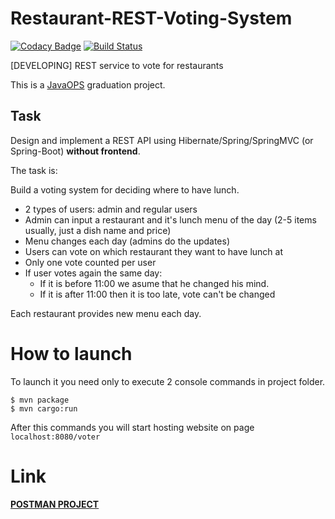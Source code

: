 # Restaurant-REST-Voting-System

[![Codacy Badge](https://api.codacy.com/project/badge/Grade/caab747fd11d4c0183f60aa7b45e7734)](https://app.codacy.com/app/Munoon/Restaurant-REST-Voting-System?utm_source=github.com&utm_medium=referral&utm_content=Munoon/Restaurant-REST-Voting-System&utm_campaign=Badge_Grade_Dashboard)
[![Build Status](https://travis-ci.org/Munoon/Restaurant-REST-Voting-System.svg?branch=master)](https://travis-ci.org/Munoon/Restaurant-REST-Voting-System)

[DEVELOPING] REST service to vote for restaurants

This is a [JavaOPS](http://javaops.ru/reg/topjava) graduation project.

## Task
Design and implement a REST API using Hibernate/Spring/SpringMVC (or Spring-Boot) **without frontend**.

The task is:

Build a voting system for deciding where to have lunch.

 * 2 types of users: admin and regular users
 * Admin can input a restaurant and it's lunch menu of the day (2-5 items usually, just a dish name and price)
 * Menu changes each day (admins do the updates)
 * Users can vote on which restaurant they want to have lunch at
 * Only one vote counted per user
 * If user votes again the same day:
    - If it is before 11:00 we asume that he changed his mind.
    - If it is after 11:00 then it is too late, vote can't be changed

Each restaurant provides new menu each day.

# How to launch
To launch it you need only to execute 2 console commands in project folder.
```
$ mvn package
$ mvn cargo:run
```
After this commands you will start hosting website on page `localhost:8080/voter`

# Link
**[POSTMAN PROJECT](https://www.getpostman.com/collections/3e92cc8f53c7df7f1286)**